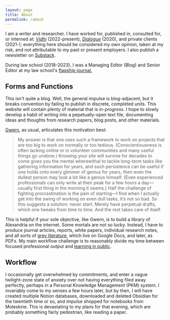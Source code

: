 ```yaml
---
layout: page
title: About
permalink: /about
---
```

I am a writer and researcher. I have worked for, published in, consulted for, or interned at: [*Vidhi*](https://vidhilegalpolicy.in) (2022-present), [*Dialogue*](https://thedialogue.co.in) (2020), and private clients (2021-); everything here should be considered my own opinion, taken at my risk, and not attributable to my past or present employers. I also publish a newsletter on [Substack](https://nihalsahu.substack.com).

During law school (2018-2023), I was a Managing Editor (Blog) and Senior Editor at my law school's [flagship journal.](https://nualslawjournal.com/)


## Forms and Functions

This isn't quite a blog. Well, the general impulse is blog-adjacent, but it breaks convention by failing to publish in discrete, completed units. This website will contain plenty of material that is *in-progress*. I hope to slowly develop a habit of writing into a pepetually-open text file, documenting ideas and thoughts from research papers, blog posts, and other materials.

[Gwern](https://gwern.net), as usual, articulates this motivation best: 
> My answer is that one uses such a framework to work on projects that are too big to work on normally or too tedious. (Conscientiousness is often lacking online or in volunteer communities and many useful things go undone.) Knowing your site will survive for decades to come gives you the mental wherewithal to tackle long-term tasks like gathering information for years, and such persistence can be useful if one holds onto every glimmer of genius for years, then even the dullest person may look a bit like a genius himself. (Even experienced professionals can only write at their peak for a few hours a day—usually first thing in the morning it seems.) Half the challenge of fighting procrastination is the pain of starting—I find when I actually get into the swing of working on even dull tasks, it’s not so bad. So this suggests a solution: never start. Merely have perpetual drafts, which one tweaks from time to time. And the rest takes care of itself. 

This is helpful if your sole objective, like Gwern, is to build a library of Alexandria on the internet. Some mortals are not so lucky. Instead, I have to produce journal articles, reports, white papers, individual research notes, and all sorts of [grey literature](https://en.wikipedia.org/wiki/Grey_literature), which live on Google Docs, and later, as PDFs. My main workflow challenge is to reasonably divide my time between focused professional output and [learning in public](http://gregorygundersen.com/blog/2020/01/12/why-research-blog).

## Workflow

I occasionally get overwhelmed by commitments, and enter a vague twilight-zone state of anxiety over not having everything filed away perfectly, perhaps in a Personal Knowledge Management (PKM) system. I invariably come to my senses a few hours later, but by then, I will have created multiple Notion databases, downloaded and deleted Obsidian for the twentieth time or so, and impulse shopped for notebooks from Moleskine. This is devastating to my plans for that evening, which are probably something fairly pedestrian, like reading a paper. 

